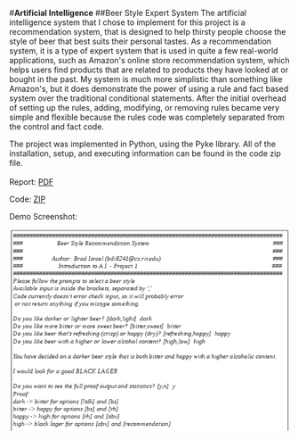 #**Artificial Intelligence**
##Beer Style Expert System
The artificial intelligence system that I chose to implement for this project is a recommendation system, that is 
designed to help thirsty people choose the style of beer that best suits their personal tastes. As a 
recommendation system, it is a type of expert system that is used in quite a few real-world applications, 
such as Amazon's online store recommendation system, which helps users find products that are related to products 
they have looked at or bought in the past. My system is much more simplistic than something like Amazon's, but it 
does demonstrate the power of using a rule and fact based system over the traditional conditional statements. 
After the initial overhead of setting up the rules, adding, modifying, or removing rules became very simple and 
flexible because the rules code was completely separated from the control and fact code.

The project was implemented in Python, using the Pyke library. All of the installation, setup, and executing information can be found in the code zip file. <br><br>
Report: [PDF](pr1_bdi8241.pdf)

Code: [ZIP](pr1_bdi8241.zip)

Demo Screenshot:

![Beer Screenshot](beer_screen.png)
